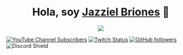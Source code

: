 <div align="center">
<h1 align="center">Hola, soy <a href="">Jazziel Briones</a> 👋</h1>
</div>
<div align="center">
  <img src="https://i.pinimg.com/564x/7a/31/06/7a31068e1bdea7dec0d04d77c0b27df6.jpg">
</div>

[![YouTube Channel Subscribers](https://img.shields.io/youtube/channel/subscribers/UCIjEgHA1vatSR2K4rfcdNRg?style=social)](https://youtube.com/aristidevs?sub_confirmation=1)
[![Twitch Status](https://img.shields.io/twitch/status/aristidevs?style=social)](https://www.twitch.tv/aristidevs)
[![GitHub followers](https://img.shields.io/github/followers/arisguimera?style=social)](https://github.com/ArisGuimera)
![Discord Shield](https://discordapp.com/api/guilds/807719549075980308/widget.png?style=shield)
